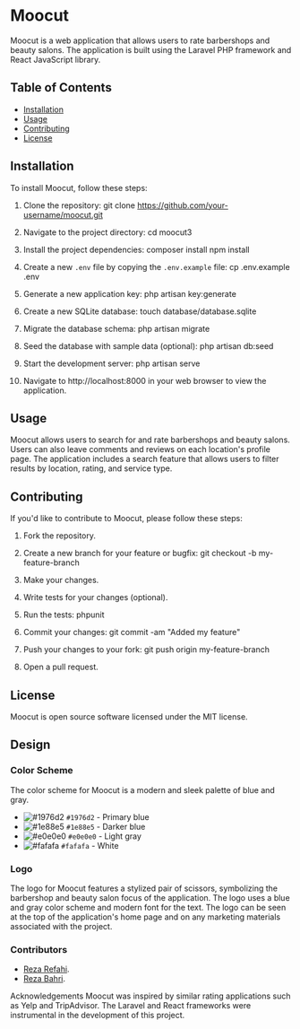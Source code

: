 # Moocut

Moocut is a web application that allows users to rate barbershops and beauty salons. The application is built using the Laravel PHP framework and React JavaScript library.

## Table of Contents

- [Installation](#installation)
- [Usage](#usage)
- [Contributing](#contributing)
- [License](#license)

## Installation

To install Moocut, follow these steps:

1. Clone the repository:
git clone https://github.com/your-username/moocut.git

2. Navigate to the project directory:
cd moocut3

3. Install the project dependencies:
composer install
npm install

4. Create a new `.env` file by copying the `.env.example` file:
cp .env.example .env

5. Generate a new application key:
php artisan key:generate

6. Create a new SQLite database:
touch database/database.sqlite

7. Migrate the database schema:
php artisan migrate

8. Seed the database with sample data (optional):
php artisan db:seed

9. Start the development server:
php artisan serve

10. Navigate to http://localhost:8000 in your web browser to view the application.

## Usage

Moocut allows users to search for and rate barbershops and beauty salons. Users can also leave comments and reviews on each location's profile page. The application includes a search feature that allows users to filter results by location, rating, and service type.

## Contributing

If you'd like to contribute to Moocut, please follow these steps:

1. Fork the repository.

2. Create a new branch for your feature or bugfix:
git checkout -b my-feature-branch

3. Make your changes.

4. Write tests for your changes (optional).

5. Run the tests:
phpunit

6. Commit your changes:
git commit -am "Added my feature"

7. Push your changes to your fork:
git push origin my-feature-branch

8. Open a pull request.

## License

Moocut is open source software licensed under the MIT license.

## Design

### Color Scheme

The color scheme for Moocut is a modern and sleek palette of blue and gray.

- ![#1976d2](https://placehold.it/15/1976d2/000000?text=+) `#1976d2` - Primary blue
- ![#1e88e5](https://placehold.it/15/1e88e5/000000?text=+) `#1e88e5` - Darker blue
- ![#e0e0e0](https://placehold.it/15/e0e0e0/000000?text=+) `#e0e0e0` - Light gray
- ![#fafafa](https://placehold.it/15/fafafa/000000?text=+) `#fafafa` - White

### Logo

The logo for Moocut features a stylized pair of scissors, symbolizing the barbershop and beauty salon focus of the application. The logo uses a blue and gray color scheme and modern font for the text. The logo can be seen at the top of the application's home page and on any marketing materials associated with the project.

### Contributors
- [Reza Refahi](https://github.com/RezaRfahi).
- [Reza Bahri](https://github.com/Rezabahri80).

Acknowledgements
Moocut was inspired by similar rating applications such as Yelp and TripAdvisor. The Laravel and React frameworks were instrumental in the development of this project.
